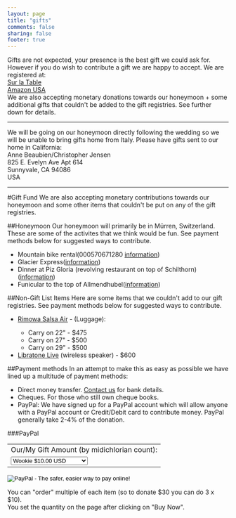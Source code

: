 ```yaml
---
layout: page
title: "gifts"
comments: false
sharing: false
footer: true
---
```

Gifts are not expected, your presence is the best gift we could ask for. However if you do wish to contribute a gift we are happy to accept. We are registered at:  
<a href="http://www.surlatable.com/registry/giftRegistryList.jsp?id=200339166084" target="_blank">Sur la Table</a>  
<a href="http://www.amazon.com/registry/wedding/CRSRA3AJ4DRU" target="_blank">Amazon USA</a>  
We are also accepting monetary donations towards our honeymoon + some additional gifts that couldn't be added to the gift registries. See further down for details.  
***
We will be going on our honeymoon directly following the wedding so we will be unable to bring gifts home from Italy.  Please have gifts sent to our home in California:  
Anne Beaubien/Christopher Jensen  
825 E. Evelyn Ave Apt 614  
Sunnyvale, CA 94086  
USA  
***
<p></p>
#Gift Fund
We are also accepting monetary contributions towards our honeymoon and some other items that couldn't be put on any of the gift registries.

##Honeymoon
Our honeymoon will primarily be in Mürren, Switzerland. These are some of the activites that we think would be fun. See payment methods below for suggested ways to contribute.
<ul>
    <li>Mountain bike rental(000570671280
<a href="http://mylauterbrunnen.com/5/4/11/en/Holidays/WINTER/Rental/Murren/Stager_Sport">information</a>)</li>
    <li>Glacier Express(<a href="http://www.glacierexpress.ch/en/Pages/default.aspx">information</a>)</li>
    <li>Dinner at Piz Gloria (revolving restaurant on top of Schilthorn)(<a href="http://www.schilthorn.ch/en/schilthorn/">information</a>)</li>
    <li>Funicular to the top of Allmendhubel(<a href="http://www.schilthorn.ch/en/allmendhubel/">information</a>)</li>
</ul>

##Non-Gift List Items
Here are some items that we couldn't add to our gift registries. See payment methods below for suggested ways to contribute.
<ul>
    <li><a href="http://www.rimowa.de/produktsuche/overview/salsa_air">Rimowa Salsa Air</a> - (Luggage):</li>
        <ul>
            <li>Carry on 22" - $475</li>
            <li>Carry on 27" - $500</li>
            <li>Carry on 29" - $500</li>
        </ul>
    <li><a href="http://www.libratone.com/live/intro/">Libratone Live</a> (wireless speaker) - $600</li>
</ul>

##Payment methods
In an attempt to make this as easy as possible we have lined up a multitude of payment methods:

* Direct money transfer. <a href="mailto:christophercjensen@gmail.com?subject=Money%20transfer%20details">Contact us</a> for bank details.
* Cheques. For those who still own cheque books.
* PayPal: We have signed up for a PayPal account which will allow anyone with a PayPal account or Credit/Debit card to contribute money. PayPal generally take 2-4% of the donation.  

###PayPal
<form action="https://www.paypal.com/cgi-bin/webscr" method="post">
<input type="hidden" name="cmd" value="_s-xclick">
<input type="hidden" name="hosted_button_id" value="9GTV5LZ3L3B7L">
<table>
<tr><td><input type="hidden" name="on0" value="Our/ My Gift Amount:">Our/My Gift Amount (by midichlorian count):</td></tr><tr><td><select name="os0">
	<option value="Wookie">Wookie $10.00 USD</option>
	<option value="Padawan">Padawan $25.00 USD</option>
	<option value="Jedi Knight">Jedi Knight $50.00 USD</option>
	<option value="Sith Lord">Sith Lord $100.00 USD</option>
	<option value="Jedi Master">Jedi Master $150.00 USD</option>
	<option value="Yoda">Yoda $200.00 USD</option>
</select> </td></tr>
</table>
<input type="hidden" name="currency_code" value="USD">
<p></p>
<input type="image" src="https://www.paypalobjects.com/en_US/i/btn/btn_buynowCC_LG.gif" border="0" name="submit" alt="PayPal - The safer, easier way to pay online!">
<img alt="" border="0" src="https://www.paypalobjects.com/en_US/i/scr/pixel.gif" width="1" height="1">
</form>
<p>You can "order" multiple of each item (so to donate $30 you can do 3 x $10).<br />You set the quantity on the page after clicking on "Buy Now".</p>

